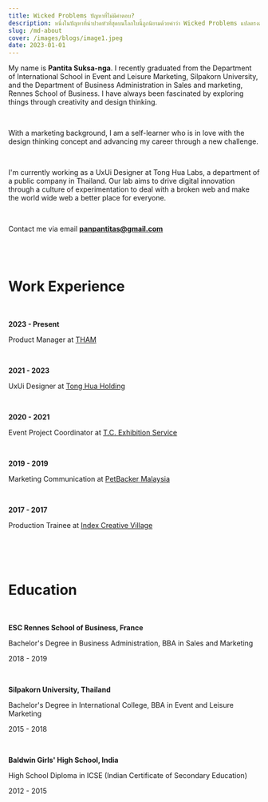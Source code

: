 ```yaml
---
title: Wicked Problems ปัญหาที่ไม่มีคำตอบ?
description: หนึ่งในปัญหาที่น่าปวดหัวที่สุดบนโลกใบนี้ถูกนิยามด้วยคำว่า Wicked Problems แปลตรงตัวว่า ปัญหาชั่วร้าย หรือที่เรียกว่า ปัญหาที่ไม่มีคำตอบ ซึ่งปัญหาเหล่านี้มักมีปัจจัยที่พึ่งพากันไปมาทำให้ดูเหมือนแก้ไขไม่ได้
slug: /md-about
cover: /images/blogs/image1.jpeg
date: 2023-01-01
---
```


My name is **Pantita Suksa-nga**. I recently graduated from the Department of International School in Event and Leisure Marketing, Silpakorn University, and the Department of Business Administration in Sales and marketing, Rennes School of Business. I have always been fascinated by exploring things through creativity and design thinking.

<br>

With a marketing background, I am a self-learner who is in love with the design thinking concept and advancing my career through a new challenge.

<br>

I'm currently working as a UxUi Designer at Tong Hua Labs, a department of a public company in Thailand. Our lab aims to drive digital innovation through a culture of experimentation to deal with a broken web and make the world wide web a better place for everyone.

<br>

Contact me via email **panpantitas@gmail.com**
​
<br>
<br>
<br>
<br>

# Work Experience

<br>

**2023 - Present**

Product Manager at [THAM](https://thamc.co.th/)

<br>

**2021 - 2023**

UxUi Designer at [Tong Hua Holding](https://tonghuaholding.com/)

<br>

**2020 - 2021**

Event Project Coordinator at [T.C. Exhibition Service](https://www.facebook.com/Tcexhibition)

<br>

**2019 - 2019**

Marketing Communication at [PetBacker Malaysia](https://www.facebook.com/petsbacker)

<br>

**2017 - 2017**

Production Trainee at [Index Creative Village](https://www.indexcreativevillage.com/)

<br>
<br>
<br>

# Education

<br>

**ESC Rennes School of Business, France**

Bachelor's Degree in Business Administration, BBA in Sales and Marketing

2018 - 2019

<br>

**Silpakorn University, Thailand**

Bachelor's Degree in International College, BBA in Event and Leisure Marketing

2015 - 2018

<br>

**Baldwin Girls' High School, India**

High School Diploma in ICSE (Indian Certificate of Secondary Education)

2012 - 2015

